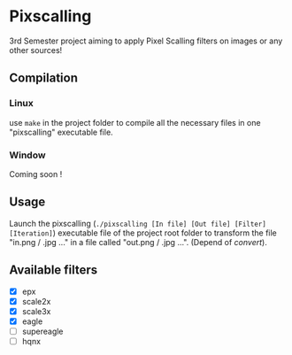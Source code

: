 # Pixscalling

3rd Semester project aiming to apply Pixel Scalling filters on images or any other sources!

## Compilation

### Linux

use `make` in the project folder to compile all the necessary files in one "pixscalling" executable file.

### Window

Coming soon !

## Usage

Launch the pixscalling (`./pixscalling [In file] [Out file] [Filter] [Iteration]`) executable file of the project root folder to transform the file "in.png / .jpg ..." in a file called "out.png / .jpg ...". (Depend of *convert*).

## Available filters

- [X] epx
- [X] scale2x
- [X] scale3x
- [X] eagle
- [ ] supereagle
- [ ] hqnx
